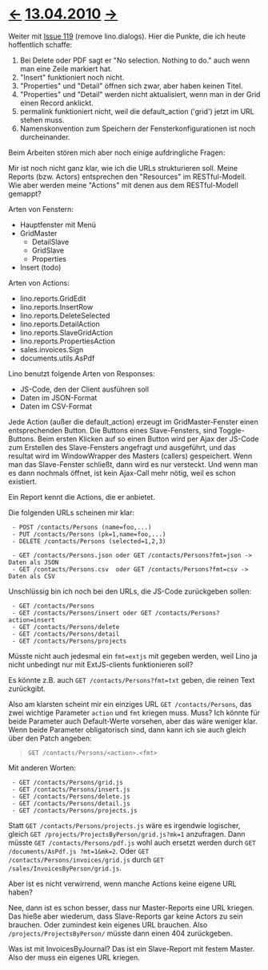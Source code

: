 # [←](20100412.md) [13.04.2010](20100413.md) [→](20100414.md) #

Weiter mit [Issue 119](https://code.google.com/p/lino/issues/detail?id=119) (remove lino.dialogs). Hier die Punkte, die ich heute hoffentlich schaffe:

  1. Bei Delete oder PDF sagt er "No selection. Nothing to do." auch wenn man eine Zeile markiert hat.
  1. "Insert" funktioniert noch nicht.
  1. "Properties" und "Detail" öffnen sich zwar, aber haben keinen Titel.
  1. "Properties" und "Detail" werden nicht aktualisiert, wenn man in der Grid einen Record anklickt.
  1. permalink funktioniert nicht, weil die default\_action ('grid') jetzt im URL stehen muss.
  1. Namenskonvention zum Speichern der Fensterkonfigurationen ist noch durcheinander.


Beim Arbeiten stören mich aber noch einige aufdringliche Fragen:

Mir ist noch nicht ganz klar, wie ich die URLs strukturieren soll.
Meine Reports (bzw. Actors) entsprechen den "Resources" im RESTful-Modell.
Wie aber werden meine "Actions" mit denen aus dem RESTful-Modell gemappt?

Arten von Fenstern:

  * Hauptfenster mit Menü
  * GridMaster
    * DetailSlave
    * GridSlave
    * Properties
  * Insert (todo)

Arten von Actions:

  * lino.reports.GridEdit
  * lino.reports.InsertRow
  * lino.reports.DeleteSelected
  * lino.reports.DetailAction
  * lino.reports.SlaveGridAction
  * lino.reports.PropertiesAction
  * sales.invoices.Sign
  * documents.utils.AsPdf

Lino benutzt folgende Arten von Responses:

  * JS-Code, den der Client ausführen soll
  * Daten im JSON-Format
  * Daten im CSV-Format

Jede Action (außer die default\_action) erzeugt im GridMaster-Fenster einen entsprechenden Button.
Die Buttons eines Slave-Fensters, sind Toggle-Buttons.
Beim ersten Klicken auf so einen Button wird per Ajax der JS-Code zum Erstellen des Slave-Fensters angefragt und ausgeführt, und das resultat wird im WindowWrapper des Masters (callers) gespeichert. Wenn man das Slave-Fenster schließt, dann wird es nur versteckt. Und wenn man es dann nochmals öffnet, ist kein Ajax-Call mehr nötig, weil es schon existiert.

Ein Report kennt die Actions, die er anbietet.

Die folgenden URLs scheinen mir klar:

```
 - POST /contacts/Persons (name=foo,...)
 - PUT /contacts/Persons (pk=1,name=foo,...)
 - DELETE /contacts/Persons (selected=1,2,3)

 - GET /contacts/Persons.json oder GET /contacts/Persons?fmt=json -> Daten als JSON
 - GET /contacts/Persons.csv  oder GET /contacts/Persons?fmt=csv -> Daten als CSV
```

Unschlüssig bin ich noch bei den URLs, die JS-Code zurückgeben sollen:

```
 - GET /contacts/Persons
 - GET /contacts/Persons/insert oder GET /contacts/Persons?action=insert
 - GET /contacts/Persons/delete
 - GET /contacts/Persons/detail
 - GET /contacts/Persons/projects
```

Müsste nicht auch jedesmal ein `fmt=extjs` mit gegeben werden, weil Lino ja nicht unbedingt nur mit ExtJS-clients funktionieren soll?

Es könnte z.B. auch `GET /contacts/Persons?fmt=txt` geben, die reinen Text zurückgibt.

Also am klarsten scheint mir ein einziges URL `GET /contacts/Persons`, das zwei wichtige Parameter `action` und `fmt` kriegen muss. Muss? Ich könnte für beide Parameter auch Default-Werte vorsehen, aber das wäre weniger klar. Wenn beide Parameter obligatorisch sind, dann kann ich sie auch gleich über den Patch angeben:

> `GET /contacts/Persons/<action>.<fmt>`

Mit anderen Worten:

```
 - GET /contacts/Persons/grid.js
 - GET /contacts/Persons/insert.js
 - GET /contacts/Persons/delete.js
 - GET /contacts/Persons/detail.js
 - GET /contacts/Persons/projects.js
```

Statt `GET /contacts/Persons/projects.js` wäre es irgendwie logischer, gleich `GET /projects/ProjectsByPerson/grid.js?mk=1` anzufragen. Dann müsste `GET /contacts/Persons/pdf.js` wohl auch ersetzt werden durch `GET /documents/AsPdf.js ?mt=1&mk=2`. Oder `GET /contacts/Persons/invoices/grid.js` durch `GET /sales/InvoicesByPerson/grid.js`.

Aber ist es nicht verwirrend, wenn manche Actions keine eigene URL haben?

Nee, dann ist es schon besser, dass nur Master-Reports eine URL kriegen.
Das hieße aber wiederum, dass Slave-Reports gar keine Actors zu sein brauchen.
Oder zumindest kein eigenes URL brauchen. Also `/projects/ProjectsByPerson/` müsste dann einen 404 zurückgeben.

Was ist mit InvoicesByJournal? Das ist ein Slave-Report mit festem Master. Also der muss ein eigenes URL kriegen.